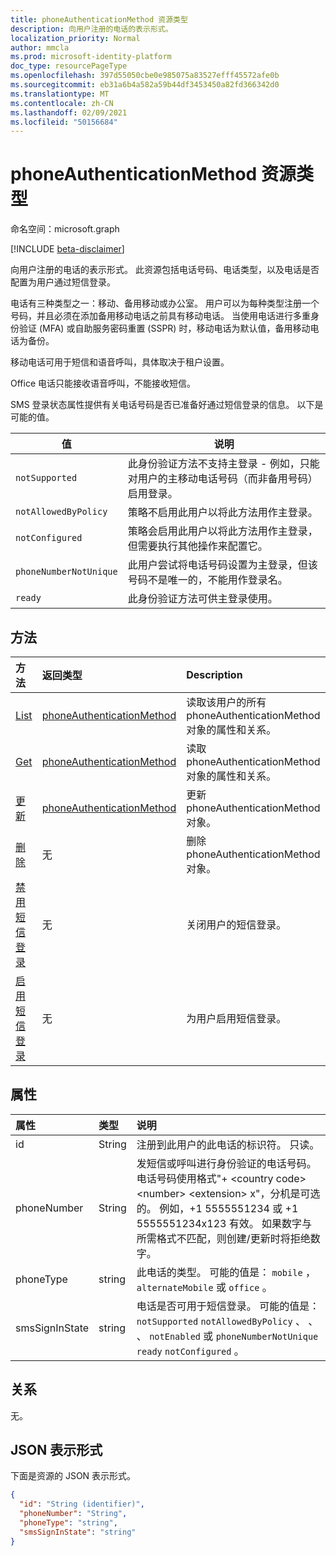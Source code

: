 ```yaml
---
title: phoneAuthenticationMethod 资源类型
description: 向用户注册的电话的表示形式。
localization_priority: Normal
author: mmcla
ms.prod: microsoft-identity-platform
doc_type: resourcePageType
ms.openlocfilehash: 397d55050cbe0e985075a83527efff45572afe0b
ms.sourcegitcommit: eb31a6b4a582a59b44df3453450a82fd366342d0
ms.translationtype: MT
ms.contentlocale: zh-CN
ms.lasthandoff: 02/09/2021
ms.locfileid: "50156684"
---
```

# <a name="phoneauthenticationmethod-resource-type"></a>phoneAuthenticationMethod 资源类型

命名空间：microsoft.graph

[!INCLUDE [beta-disclaimer](../../includes/beta-disclaimer.md)]

向用户注册的电话的表示形式。 此资源包括电话号码、电话类型，以及电话是否配置为用户通过短信登录。

电话有三种类型之一：移动、备用移动或办公室。 用户可以为每种类型注册一个号码，并且必须在添加备用移动电话之前具有移动电话。 当使用电话进行多重身份验证 (MFA) 或自助服务密码重置 (SSPR) 时，移动电话为默认值，备用移动电话为备份。 

移动电话可用于短信和语音呼叫，具体取决于租户设置。

Office 电话只能接收语音呼叫，不能接收短信。

SMS 登录状态属性提供有关电话号码是否已准备好通过短信登录的信息。 以下是可能的值。

|值|说明|
|--------|-----------|
|`notSupported`|此身份验证方法不支持主登录 - 例如，只能对用户的主移动电话号码（而非备用号码）启用登录。|
|`notAllowedByPolicy`|策略不启用此用户以将此方法用作主登录。|
|`notConfigured`|策略会启用此用户以将此方法用作主登录，但需要执行其他操作来配置它。|
|`phoneNumberNotUnique`|此用户尝试将电话号码设置为主登录，但该号码不是唯一的，不能用作登录名。|
|`ready`|此身份验证方法可供主登录使用。|

## <a name="methods"></a>方法

| 方法       | 返回类型 | Description |
|:-------------|:------------|:------------|
| [List](../api/Authentication-list-phonemethods.md) | [phoneAuthenticationMethod](phoneauthenticationmethod.md) | 读取该用户的所有 phoneAuthenticationMethod 对象的属性和关系。 |
| [Get](../api/phoneauthenticationmethod-get.md) | [phoneAuthenticationMethod](phoneauthenticationmethod.md) | 读取 phoneAuthenticationMethod 对象的属性和关系。 |
| [更新](../api/phoneauthenticationmethod-update.md) | [phoneAuthenticationMethod](phoneauthenticationmethod.md) | 更新 phoneAuthenticationMethod 对象。 |
| [删除](../api/phoneauthenticationmethod-delete.md) | 无 | 删除 phoneAuthenticationMethod 对象。 |
|[禁用短信登录](../api/phoneauthenticationmethod-disablesmssignin.md)|无|关闭用户的短信登录。|
|[启用短信登录](../api/phoneauthenticationmethod-enablesmssignin.md)|无|为用户启用短信登录。|

## <a name="properties"></a>属性

| 属性     | 类型        | 说明 |
|:-------------|:------------|:------------|
|id|String| 注册到此用户的此电话的标识符。 只读。|
|phoneNumber|String|发短信或呼叫进行身份验证的电话号码。 电话号码使用格式"+ \<country code\> \<number\> \<extension\> x"，分机是可选的。 例如，+1 5555551234 或 +1 5555551234x123 有效。 如果数字与所需格式不匹配，则创建/更新时将拒绝数字。 |
|phoneType|string|此电话的类型。 可能的值是： `mobile` ， `alternateMobile` 或 `office` 。|
|smsSignInState|string|电话是否可用于短信登录。 可能的值是： `notSupported` `notAllowedByPolicy` 、 、 、 `notEnabled` 或 `phoneNumberNotUnique` `ready` `notConfigured` 。|

## <a name="relationships"></a>关系

无。

## <a name="json-representation"></a>JSON 表示形式

下面是资源的 JSON 表示形式。

<!-- {
  "blockType": "resource",
  "optionalProperties": [

  ],
  "@odata.type": "microsoft.graph.phoneAuthenticationMethod",
  "keyProperty": "id"
}-->

```json
{
  "id": "String (identifier)",
  "phoneNumber": "String",
  "phoneType": "string",
  "smsSignInState": "string"
}
```

<!-- uuid: 16cd6b66-4b1a-43a1-adaf-3a886856ed98
2019-02-04 14:57:30 UTC -->
<!-- {
  "type": "#page.annotation",
  "description": "phoneAuthenticationMethod resource",
  "keywords": "",
  "section": "documentation",
  "tocPath": ""
}-->


